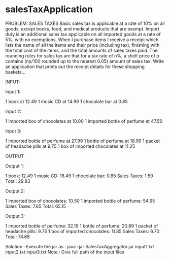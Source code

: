 # salesTaxApplication

PROBLEM: SALES TAXES
Basic sales tax is applicable at a rate of 10% on all goods, except books, food, and medical products that are exempt.
Import duty is an additional sales tax applicable on all imported goods at a rate of 5%, with no exemptions. When I purchase items I receive a receipt which lists the name of all the items and their price (including tax),
finishing with the total cost of the items, and the total amounts of sales taxes paid.
The rounding rules for sales tax are that for a tax rate of n%, a shelf price of p contains (np/100 rounded up to the nearest 0.05) amount of sales tax.
Write an application that prints out the receipt details for these shopping baskets...

INPUT:

Input 1:

1 book at 12.49
1 music CD at 14.99
1 chocolate bar at 0.85

Input 2:

1 imported box of chocolates at 10.00
1 imported bottle of perfume at 47.50

Input 3:

1 imported bottle of perfume at 27.99
1 bottle of perfume at 18.99
1 packet of headache pills at 9.75
1 box of imported chocolates at 11.25

OUTPUT

Output 1:

1 book: 12.49
1 music CD: 16.49
1 chocolate bar: 0.85
Sales Taxes: 1.50
Total: 29.83

Output 2:

1 imported box of chocolates: 10.50
1 imported bottle of perfume: 54.65
Sales Taxes: 7.65
Total: 65.15

Output 3:

1 imported bottle of perfume: 32.19
1 bottle of perfume: 20.89
1 packet of headache pills: 9.75
1 box of imported chocolates: 11.85
Sales Taxes: 6.70
Total: 74.68

Solution : 
Execute the jar as : java -jar SalesTaxAggregator.jar input1.txt input2.txt input3.txt
Note : Give full path of the input files
